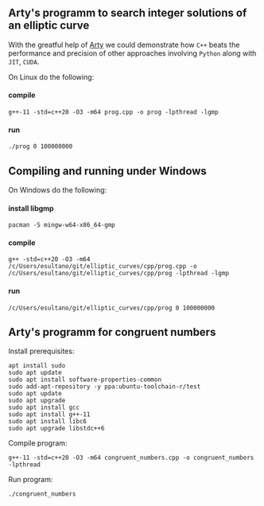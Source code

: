 ## Arty's programm to search integer solutions of an elliptic curve
With the greatful help of [Arty](https://chat.stackoverflow.com/users/941531/arty) we could demonstrate how `C++` beats the performance and precision of other approaches involving `Python` along with `JIT`, `CUDA`.

On Linux do the following:

#### compile

```console
g++-11 -std=c++20 -O3 -m64 prog.cpp -o prog -lpthread -lgmp
```

#### run

```console
./prog 0 100000000
```

## Compiling and running under Windows
On Windows do the following:

#### install libgmp

```console
pacman -S mingw-w64-x86_64-gmp
```

#### compile

```console
g++ -std=c++20 -O3 -m64 /c/Users/esultano/git/elliptic_curves/cpp/prog.cpp -o /c/Users/esultano/git/elliptic_curves/cpp/prog -lpthread -lgmp
```

#### run

```console
/c/Users/esultano/git/elliptic_curves/cpp/prog 0 100000000
```

## Arty's programm for congruent numbers

Install prerequisites:

```console
apt install sudo
sudo apt update
sudo apt install software-properties-common
sudo add-apt-repository -y ppa:ubuntu-toolchain-r/test
sudo apt update
sudo apt upgrade
sudo apt install gcc
sudo apt install g++-11
sudo apt install libc6
sudo apt upgrade libstdc++6
```

Compile program:

```console
g++-11 -std=c++20 -O3 -m64 congruent_numbers.cpp -o congruent_numbers -lpthread
```

Run program:

```console
./congruent_numbers
```
